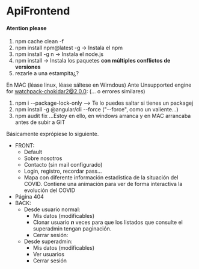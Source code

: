 # ApiFrontend

#### Atention please
1) npm cache clean -f
2) npm install npm@latest -g -> Instala el npm
3) npm install -g n -> Instala el node.js
4) npm install -> Instala los paquetes **con múltiples conflictos de versiones**
5) rezarle a una estampita¿?

En MAC (léase linux, léase sáltese en Wirndous)
Ante Unsupported engine for watchpack-chokidar2@2.0.0: (... o errores similares)
1) npm i --package-lock-only --> Te lo puedes saltar si tienes un packagej
3) npm install -g @angular/cli --force ("--force", como un valiente...)
4) npm audit fix
...Estoy en ello, en windows arranca y en MAC arrancaba antes de subir a GIT


Básicamente exprópiese lo siguiente.
 - FRONT:
	 - Default
	 - Sobre nosotros
	 - Contacto (sin mail configurado)
	 - Login, registro, recordar pass...
	 - Mapa con diferente información estadística de la situación del COVID. Contiene una animación para ver de forma interactiva la evolución del COVID
 - Página 404
 - BACK:
	 - Desde usuario normal:
		 - Mis datos (modificables)
		 - Clonar usuario ***n*** veces para que los listados que consulte el superadmin tengan paginación.
		 - Cerrar sesión:
	 - Desde superadmin:
		 - Mis datos (modificables)
		 - Ver usuarios
		 - Cerrar sesión
